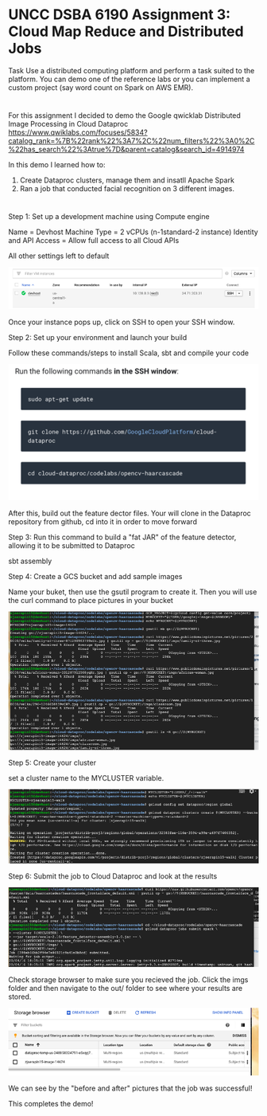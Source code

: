 # UNCC DSBA 6190 Assignment 3: Cloud Map Reduce and Distributed Jobs

Task Use a distributed computing platform and perform a task suited to the platform. You can demo one of the reference labs or you can implement a custom project (say word count on Spark on AWS EMR).
#
For this assignment I decided to demo the Google qwicklab Distributed Image Processing in Cloud Dataproc
https://www.qwiklabs.com/focuses/5834?catalog_rank=%7B%22rank%22%3A7%2C%22num_filters%22%3A0%2C%22has_search%22%3Atrue%7D&parent=catalog&search_id=4914974

In this demo I learned how to:
1) Create Dataproc clusters, manage them and insatll Apache Spark
2) Ran a job that conducted facial recognition on 3 different images.
#

Step 1: Set up a development machine using Compute engine

Name = Devhost
Machine Type = 2 vCPUs (n-1standard-2 instance)
Identity and API Access = Allow full access to all Cloud APIs

All other settings left to default

![](https://github.com/zjserapin/distributed-project3/blob/master/images./Screen%20Shot%202020-04-16%20at%204.00.57%20PM.png)

Once your instance pops up, click on SSH to open your SSH window.

Step 2: Set up your environment and launch your build

Follow these commands/steps to install Scala, sbt and compile your code

![](https://github.com/zjserapin/distributed-project3/blob/master/images./Screen%20Shot%202020-04-16%20at%207.32.33%20PM.png)

After this, build out the feature dector files.  Your will clone in the Dataproc repository from github, cd into it in order to move forward 

Step 3: Run this command to build a "fat JAR" of the feature detector, allowing it to be submitted to Dataproc

sbt assembly

Step 4: Create a GCS bucket and add sample images

Name your buket, then use the gsutil program to create it.
Then you will use the curl command to place pictures in your bucket

![](https://github.com/zjserapin/distributed-project3/blob/master/images./Screen%20Shot%202020-04-16%20at%207.42.12%20PM.png)

Step 5: Create your cluster

set a cluster name to the MYCLUSTER variable.

![](https://github.com/zjserapin/distributed-project3/blob/master/images./Screen%20Shot%202020-04-16%20at%207.41.21%20PM.png)

Step 6: Submit the job to Cloud Dataproc and look at the results

![](https://github.com/zjserapin/distributed-project3/blob/master/images./Screen%20Shot%202020-04-16%20at%207.49.58%20PM.png)

Check storage browser to make sure you recieved the job.
Click the imgs folder and then navigate to the out/ folder to see where your results are stored.

![](https://github.com/zjserapin/distributed-project3/blob/master/images./Screen%20Shot%202020-04-16%20at%206.09.34%20PM.png)

We can see by the "before and after" pictures that the job was successful!




This completes the demo!




